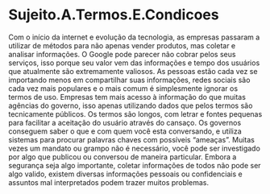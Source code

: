# Sujeito.A.Termos.E.Condicoes
<p>
Com o início da internet e evolução da tecnologia, as empresas passaram a utilizar de métodos para não apenas vender produtos, mas coletar e analisar informações. O Google pode parecer não cobrar pelos seus serviços, isso porque seu valor vem das informações e tempo dos usuários que atualmente são extremamente valiosos.
As pessoas estão cada vez se importando menos em compartilhar suas informações, redes sociais são cada vez mais populares e o mais comum é simplesmente ignorar os termos de uso. Empresas tem mais acesso à informação do que muitas agências do governo, isso apenas utilizando dados que pelos termos são tecnicamente públicos. Os termos são longos, com letrar e fontes pequenas para facilitar a aceitação do usuário através do cansaço.
Os governos conseguem saber o que e com quem você esta conversando, e utiliza sistemas para procurar palavras chaves com possíveis “ameaças”. Muitas vezes um mandato ou grampo não é necessário, você pode ser investigado por algo que publicou ou conversou de maneira particular. Embora a segurança seja algo importante, coletar informações de todos não pode ser algo valido, existem diversas informações pessoais ou confidenciais e assuntos mal interpretados podem trazer muitos problemas.
</p>
